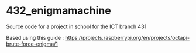 # 432_enigmamachine
Source code for a project in school for the ICT branch 431

Based using this guide : https://projects.raspberrypi.org/en/projects/octapi-brute-force-enigma/1

